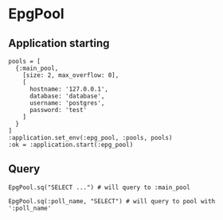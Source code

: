 # EpgPool

## Application starting

    pools = [
      {:main_pool, 
        [size: 2, max_overflow: 0],
        [
          hostname: '127.0.0.1',
          database: 'database',
          username: 'postgres',
          password: 'test'
        ]
      }
    ]
    :application.set_env(:epg_pool, :pools, pools)
    :ok = :application.start(:epg_pool)

## Query

    EpgPool.sq("SELECT ...") # will query to :main_pool

    EpgPool.sq(:poll_name, "SELECT") # will query to pool with ':poll_name'


